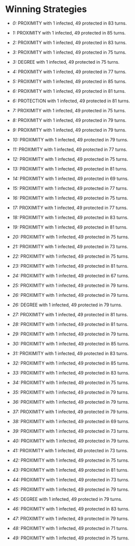 # Winning Strategies

* _0:_ PROXIMITY with 1 infected, 49 protected in 83 turns.


* _1:_ PROXIMITY with 1 infected, 49 protected in 85 turns.


* _2:_ PROXIMITY with 1 infected, 49 protected in 83 turns.


* _3:_ PROXIMITY with 1 infected, 49 protected in 75 turns.


* _3:_ DEGREE with 1 infected, 49 protected in 75 turns.


* _4:_ PROXIMITY with 1 infected, 49 protected in 77 turns.


* _5:_ PROXIMITY with 1 infected, 49 protected in 85 turns.


* _6:_ PROXIMITY with 1 infected, 49 protected in 81 turns.


* _6:_ PROTECTION with 1 infected, 49 protected in 81 turns.


* _7:_ PROXIMITY with 1 infected, 49 protected in 75 turns.


* _8:_ PROXIMITY with 1 infected, 49 protected in 79 turns.


* _9:_ PROXIMITY with 1 infected, 49 protected in 79 turns.


* _10:_ PROXIMITY with 1 infected, 49 protected in 79 turns.


* _11:_ PROXIMITY with 1 infected, 49 protected in 77 turns.


* _12:_ PROXIMITY with 1 infected, 49 protected in 75 turns.


* _13:_ PROXIMITY with 1 infected, 49 protected in 81 turns.


* _14:_ PROXIMITY with 1 infected, 49 protected in 69 turns.


* _15:_ PROXIMITY with 1 infected, 49 protected in 77 turns.


* _16:_ PROXIMITY with 1 infected, 49 protected in 75 turns.


* _17:_ PROXIMITY with 1 infected, 49 protected in 77 turns.


* _18:_ PROXIMITY with 1 infected, 49 protected in 83 turns.


* _19:_ PROXIMITY with 1 infected, 49 protected in 81 turns.


* _20:_ PROXIMITY with 1 infected, 49 protected in 75 turns.


* _21:_ PROXIMITY with 1 infected, 49 protected in 73 turns.


* _22:_ PROXIMITY with 1 infected, 49 protected in 75 turns.


* _23:_ PROXIMITY with 1 infected, 49 protected in 81 turns.


* _24:_ PROXIMITY with 1 infected, 49 protected in 67 turns.


* _25:_ PROXIMITY with 1 infected, 49 protected in 79 turns.


* _26:_ PROXIMITY with 1 infected, 49 protected in 79 turns.


* _26:_ DEGREE with 1 infected, 49 protected in 79 turns.


* _27:_ PROXIMITY with 1 infected, 49 protected in 81 turns.


* _28:_ PROXIMITY with 1 infected, 49 protected in 81 turns.


* _29:_ PROXIMITY with 1 infected, 49 protected in 79 turns.


* _30:_ PROXIMITY with 1 infected, 49 protected in 85 turns.


* _31:_ PROXIMITY with 1 infected, 49 protected in 83 turns.


* _32:_ PROXIMITY with 1 infected, 49 protected in 85 turns.


* _33:_ PROXIMITY with 1 infected, 49 protected in 83 turns.


* _34:_ PROXIMITY with 1 infected, 49 protected in 75 turns.


* _35:_ PROXIMITY with 1 infected, 49 protected in 79 turns.


* _36:_ PROXIMITY with 1 infected, 49 protected in 79 turns.


* _37:_ PROXIMITY with 1 infected, 49 protected in 79 turns.


* _38:_ PROXIMITY with 1 infected, 49 protected in 69 turns.


* _39:_ PROXIMITY with 1 infected, 49 protected in 73 turns.


* _40:_ PROXIMITY with 1 infected, 49 protected in 79 turns.


* _41:_ PROXIMITY with 1 infected, 49 protected in 73 turns.


* _42:_ PROXIMITY with 1 infected, 49 protected in 75 turns.


* _43:_ PROXIMITY with 1 infected, 49 protected in 81 turns.


* _44:_ PROXIMITY with 1 infected, 49 protected in 73 turns.


* _45:_ PROXIMITY with 1 infected, 49 protected in 79 turns.


* _45:_ DEGREE with 1 infected, 49 protected in 79 turns.


* _46:_ PROXIMITY with 1 infected, 49 protected in 83 turns.


* _47:_ PROXIMITY with 1 infected, 49 protected in 79 turns.


* _48:_ PROXIMITY with 1 infected, 49 protected in 71 turns.


* _49:_ PROXIMITY with 1 infected, 49 protected in 75 turns.


